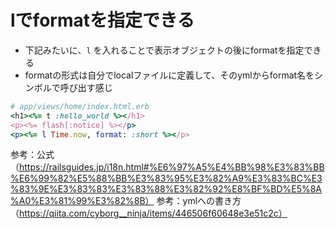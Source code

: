 # lでformatを指定できる

- 下記みたいに、`l` を入れることで表示オブジェクトの後にformatを指定できる
- formatの形式は自分でlocalファイルに定義して、そのymlからformat名をシンボルで呼び出す感じ
```ruby
# app/views/home/index.html.erb
<h1><%= t :hello_world %></h1>
<p><%= flash[:notice] %></p>
<p><%= l Time.now, format: :short %></p> 
```



参考：公式（https://railsguides.jp/i18n.html#%E6%97%A5%E4%BB%98%E3%83%BB%E6%99%82%E5%88%BB%E3%83%95%E3%82%A9%E3%83%BC%E3%83%9E%E3%83%83%E3%83%88%E3%82%92%E8%BF%BD%E5%8A%A0%E3%81%99%E3%82%8B）
参考：ymlへの書き方（https://qiita.com/cyborg__ninja/items/446506f60648e3e51c2c）
